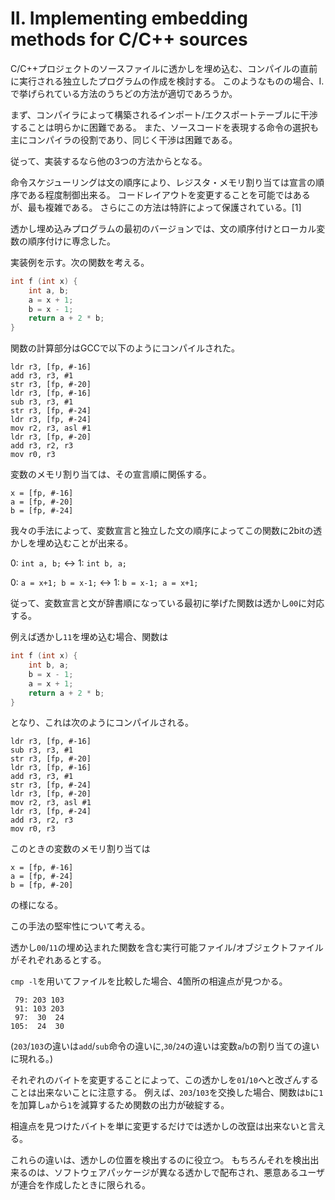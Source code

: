 # II. Implementing embedding methods for C/C++ sources

C/C++プロジェクトのソースファイルに透かしを埋め込む、コンパイルの直前に実行される独立したプログラムの作成を検討する。
このようなものの場合、I.で挙げられている方法のうちどの方法が適切であろうか。

まず、コンパイラによって構築されるインポート/エクスポートテーブルに干渉することは明らかに困難である。
また、ソースコードを表現する命令の選択も主にコンパイラの役割であり、同じく干渉は困難である。

従って、実装するなら他の3つの方法からとなる。

命令スケジューリングは文の順序により、レジスタ・メモリ割り当ては宣言の順序である程度制御出来る。
コードレイアウトを変更することを可能ではあるが、最も複雑である。
さらにこの方法は特許によって保護されている。[1]

透かし埋め込みプログラムの最初のバージョンでは、文の順序付けとローカル変数の順序付けに専念した。

実装例を示す。次の関数を考える。

```c
int f (int x) {
    int a, b;
    a = x + 1;
    b = x - 1;
    return a + 2 * b;
}
```

関数の計算部分はGCCで以下のようにコンパイルされた。

```
ldr r3, [fp, #-16]
add r3, r3, #1
str r3, [fp, #-20]
ldr r3, [fp, #-16]
sub r3, r3, #1
str r3, [fp, #-24]
ldr r3, [fp, #-24]
mov r2, r3, asl #1
ldr r3, [fp, #-20]
add r3, r2, r3
mov r0, r3
```

変数のメモリ割り当ては、その宣言順に関係する。

```
x = [fp, #-16]
a = [fp, #-20]
b = [fp, #-24]
```

我々の手法によって、変数宣言と独立した文の順序によってこの関数に2bitの透かしを埋め込むことが出来る。

0: `int a, b;` <-> 1: `int b, a;`

0: `a = x+1; b = x-1;` <-> 1: `b = x-1; a = x+1;`

従って、変数宣言と文が辞書順になっている最初に挙げた関数は透かし`00`に対応する。

例えば透かし`11`を埋め込む場合、関数は

```c
int f (int x) {
    int b, a;
    b = x - 1;
    a = x + 1;
    return a + 2 * b;
}
```

となり、これは次のようにコンパイルされる。

```
ldr r3, [fp, #-16]
sub r3, r3, #1
str r3, [fp, #-20]
ldr r3, [fp, #-16]
add r3, r3, #1
str r3, [fp, #-24]
ldr r3, [fp, #-20]
mov r2, r3, asl #1
ldr r3, [fp, #-24]
add r3, r2, r3
mov r0, r3
```

このときの変数のメモリ割り当ては

```
x = [fp, #-16]
a = [fp, #-24]
b = [fp, #-20]
```

の様になる。

この手法の堅牢性について考える。

透かし`00`/`11`の埋め込まれた関数を含む実行可能ファイル/オブジェクトファイルがそれぞれあるとする。

`cmp -l`を用いてファイルを比較した場合、4箇所の相違点が見つかる。

```
 79: 203 103
 91: 103 203
 97:  30  24
105:  24  30
```

(`203`/`103`の違いは`add`/`sub`命令の違いに,`30`/`24`の違いは変数`a`/`b`の割り当ての違いに現れる。)

それぞれのバイトを変更することによって、この透かしを`01`/`10`へと改ざんすることは出来ないことに注意する。
例えば、`203`/`103`を交換した場合、関数は`b`に`1`を加算し`a`から`1`を減算するため関数の出力が破綻する。

相違点を見つけたバイトを単に変更するだけでは透かしの改竄は出来ないと言える。

これらの違いは、透かしの位置を検出するのに役立つ。
もちろんそれを検出出来るのは、ソフトウェアパッケージが異なる透かしで配布され、悪意あるユーザが連合を作成したときに限られる。
